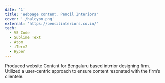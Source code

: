 ```yaml
---
date: '1'
title: 'Webpage content, Pencil Interiors'
cover: './halcyon.png'
external: 'https://pencilinteriors.co.in/'
tech:
  - VS Code
  - Sublime Text
  - Atom
  - iTerm2
  - Hyper
---
```


Produced website Content for Bengaluru based interior designing firm. Utilized a user-centric approach to ensure content resonated with the firm’s clientele.
